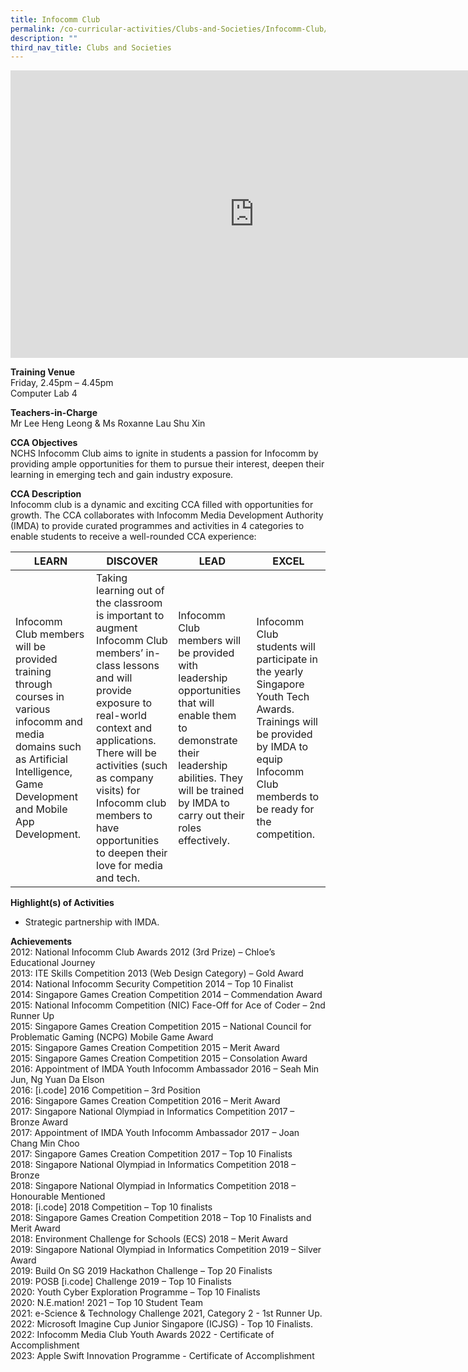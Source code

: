 ```yaml
---
title: Infocomm Club
permalink: /co-curricular-activities/Clubs-and-Societies/Infocomm-Club/
description: ""
third_nav_title: Clubs and Societies
---
```

<iframe allowfullscreen="true" height="460" width="780" frameborder="0" src="https://docs.google.com/presentation/d/e/2PACX-1vSlqcIgMlYvYpFo5VSwm21VwyRJtnaSVq5c4ZrkVSoHxZlubE40cSulOCxZwqg3x4A62XF5TTCMEQqG/embed?start=true&amp;loop=true&amp;delayms=5000"></iframe>

**Training Venue**
<br>Friday,  2.45pm – 4.45pm
<br>Computer Lab 4

**Teachers-in-Charge**
<br>Mr Lee Heng Leong & Ms Roxanne Lau Shu Xin<br>

**CCA Objectives**<br>
NCHS Infocomm Club aims to ignite in students a passion for Infocomm by providing ample opportunities for them to pursue their interest, deepen their learning in emerging tech and gain industry exposure.

**CCA Description**<br>
Infocomm club is a dynamic and exciting CCA filled with opportunities for growth. The CCA collaborates with Infocomm Media Development Authority (IMDA) to provide curated programmes and activities in 4 categories to enable students to receive a well-rounded CCA experience:

| **LEARN** | **DISCOVER** | **LEAD**  | **EXCEL** |
| -------- | -------- | --------  | -------- |
| Infocomm Club members will be provided training through courses in various infocomm and media domains such as Artificial Intelligence, Game Development and Mobile App Development. | Taking learning out of the classroom is important to augment Infocomm Club members’ in-class lessons and will provide exposure to real-world context and applications. There will be activities (such as company visits) for Infocomm club members to have opportunities to deepen their love for media and tech. | Infocomm Club members will be provided with leadership opportunities that will enable them to demonstrate their leadership abilities. They will be trained by IMDA to carry out their roles effectively. | Infocomm Club students will participate in the yearly Singapore Youth Tech Awards. Trainings will be provided by IMDA to equip Infocomm Club memberds to be ready for the competition. |

**Highlight(s) of Activities**<br>
* Strategic partnership with IMDA.

**Achievements**<br>
2012: National Infocomm Club Awards 2012 (3rd Prize) – Chloe’s Educational Journey<br>
2013: ITE Skills Competition 2013 (Web Design Category) – Gold Award<br>
2014: National Infocomm Security Competition 2014 – Top 10 Finalist<br>
2014: Singapore Games Creation Competition 2014 – Commendation Award<br>
2015: National Infocomm Competition (NIC) Face-Off for Ace of Coder – 2nd Runner Up<br>
2015: Singapore Games Creation Competition 2015 – National Council for Problematic Gaming (NCPG) Mobile Game Award<br>
2015: Singapore Games Creation Competition 2015 – Merit Award<br>
2015: Singapore Games Creation Competition 2015 – Consolation Award<br>
2016: Appointment of IMDA Youth Infocomm Ambassador 2016 – Seah Min Jun, Ng Yuan Da Elson<br>
2016: \[i.code\] 2016 Competition – 3rd Position<br>
2016: Singapore Games Creation Competition 2016 – Merit Award<br>
2017: Singapore National Olympiad in Informatics Competition 2017 – Bronze Award<br>
2017: Appointment of IMDA Youth Infocomm Ambassador 2017 – Joan Chang Min Choo<br>
2017: Singapore Games Creation Competition 2017 – Top 10 Finalists<br>
2018: Singapore National Olympiad in Informatics Competition 2018 – Bronze<br>
2018: Singapore National Olympiad in Informatics Competition 2018 – Honourable Mentioned<br>
2018: \[i.code\] 2018 Competition – Top 10 finalists<br>
2018: Singapore Games Creation Competition 2018 – Top 10 Finalists and Merit Award<br>
2018: Environment Challenge for Schools (ECS) 2018 – Merit Award<br>
2019: Singapore National Olympiad in Informatics Competition 2019 – Silver Award<br>
2019: Build On SG 2019 Hackathon Challenge – Top 20 Finalists<br>
2019: POSB \[i.code\] Challenge 2019 – Top 10 Finalists<br>
2020: Youth Cyber Exploration Programme – Top 10 Finalists<br>
2020: N.E.mation! 2021 – Top 10 Student Team<br>
2021: e-Science &amp; Technology Challenge 2021, Category 2 - 1st Runner Up.<br>
2022: Microsoft Imagine Cup Junior Singapore (ICJSG) - Top 10 Finalists.<br>
2022: Infocomm Media Club Youth Awards 2022 - Certificate of Accomplishment<br>
2023: Apple Swift Innovation Programme - Certificate of Accomplishment